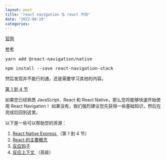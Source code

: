 ```yaml
---
layout: post
title: "react navigation 与 react 不同"
date: "2022-08-19"
categories: 
---
```

<p><a href="https://www.google.com/url?sa=t&amp;rct=j&amp;q=&amp;esrc=s&amp;source=web&amp;cd=&amp;cad=rja&amp;uact=8&amp;ved=2ahUKEwjH4vPK2dH5AhUNxpQKHa6qDQkQFnoECBgQAQ&amp;url=https%3A%2F%2Freactnavigation.org%2Fdocs%2Fhello-react-navigation%2F&amp;usg=AOvVaw13vjxyyINDJ3Y2EspPT4ds">官网</a></p>

<p><a href="https://www.knowledgehut.com/blog/web-development/react-navigation">参考</a></p>

<pre class="froala-code relative">
yarn add @react-navigation/native</pre>

<pre class="froala-code relative">
npm install --save react-navigation-stack</pre>

<p>然后发现并不能行的通，还是需要学习其他的内容。</p>

<p><a href="http://reactnativeexpress.com/">第 1 到 4 节</a></p>

<p><font style="vertical-align:inherit">如果您已经熟悉 JavaScript、React 和 React Native，那么您将能够快速开始使用 React Navigation！ 如果没有，我们强烈建议您先获得一些基础知识，然后在完成后回到这里。 </font></p>

<p><font style="vertical-align:inherit">以下是一些可以帮助您的资源： </font></p>

<ol>
	<li><a href="http://reactnativeexpress.com/" rel="noopener noreferrer" target="_blank"><font style="vertical-align:inherit">React Native Express </font></a><font style="vertical-align:inherit">（第 1 到 4 节） </font></li>
	<li><a href="https://reactjs.org/docs/hello-world.html" rel="noopener noreferrer" target="_blank"><font style="vertical-align:inherit">React 的主要概念 </font></a></li>
	<li><a href="https://reactjs.org/docs/hooks-intro.html" rel="noopener noreferrer" target="_blank"><font style="vertical-align:inherit">反应钩子 </font></a></li>
	<li><a href="https://reactjs.org/docs/context.html" rel="noopener noreferrer" target="_blank"><font style="vertical-align:inherit">反应上下文 </font></a><font style="vertical-align:inherit">（高级） </font></li>
</ol>


